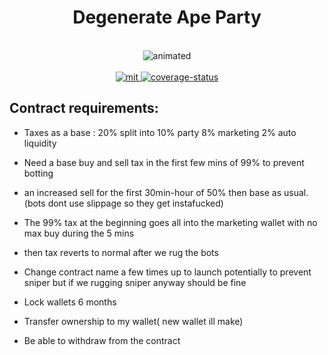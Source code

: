 <h1 align="center">
  Degenerate Ape Party
</h1>
<br />
<div align="center">
  <img src="https://user-images.githubusercontent.com/63755291/152405688-ae183528-9a77-443b-a92b-b21bb3f415d9.gif" alt="animated" />
</div>
<br />
<div align="center">
  <a href="https://github.com/piotrostr/degenerate-ape-party/blob/HEAD/MIT">
    <img src="https://img.shields.io/badge/license-MIT-blue.svg" alt="mit" />
  </a>
  <a href="https://codecov.io/gh/piotrostr/degenerate-ape-party">
    <img src="https://codecov.io/gh/piotrostr/degenerate-ape-party/branch/main/graph/badge.svg?token=WYLQ5B7UGC" alt="coverage-status" />
  </a>
</div>



## Contract requirements:

- Taxes as a base : 20% split into 10% party 8% marketing 2% auto liquidity

- Need a base buy and sell tax in the first few mins of 99% to prevent botting

- an increased sell for the first 30min-hour of 50% then base as usual.
  (bots dont use slippage so they get instafucked)

- The 99% tax at the beginning goes all into the marketing wallet with no max buy during the 5 mins

- then tax reverts to normal after we rug the bots

- Change contract name a few times up to launch potentially to prevent sniper but if we rugging
  sniper anyway should be fine

- Lock wallets 6 months

- Transfer ownership to my wallet( new wallet ill make)

- Be able to withdraw from the contract
